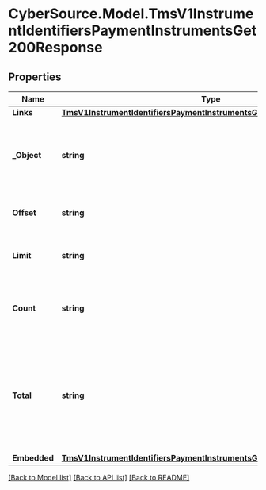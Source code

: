 # CyberSource.Model.TmsV1InstrumentIdentifiersPaymentInstrumentsGet200Response
## Properties

Name | Type | Description | Notes
------------ | ------------- | ------------- | -------------
**Links** | [**TmsV1InstrumentIdentifiersPaymentInstrumentsGet200ResponseLinks**](TmsV1InstrumentIdentifiersPaymentInstrumentsGet200ResponseLinks.md) |  | [optional] 
**_Object** | **string** | &#39;Shows the response is a collection of objects.&#39;  Valid values: - collection  | [optional] 
**Offset** | **string** | The offset parameter supplied in the request. | [optional] 
**Limit** | **string** | The limit parameter supplied in the request. | [optional] 
**Count** | **string** | The number of Payment Instruments returned in the array. | [optional] 
**Total** | **string** | The total number of Payment Instruments associated with the Instrument Identifier in the zero-based dataset. | [optional] 
**Embedded** | [**TmsV1InstrumentIdentifiersPaymentInstrumentsGet200ResponseEmbedded**](TmsV1InstrumentIdentifiersPaymentInstrumentsGet200ResponseEmbedded.md) |  | [optional] 

[[Back to Model list]](../README.md#documentation-for-models) [[Back to API list]](../README.md#documentation-for-api-endpoints) [[Back to README]](../README.md)

